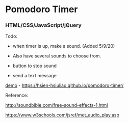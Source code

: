 # Pomodoro Timer
### HTML/CSS/JavaScript/jQuery

Todo: 

- when timer is up, make a sound. (Added 5/9/20)

- Also have several sounds to choose from. 

- button to stop sound

- send a text message

[demo](https://hsien-hsiuliao.github.io/pomodoro-timer/) - https://hsien-hsiuliao.github.io/pomodoro-timer/


Reference:

http://soundbible.com/free-sound-effects-1.html


https://www.w3schools.com/jsref/met_audio_play.asp
